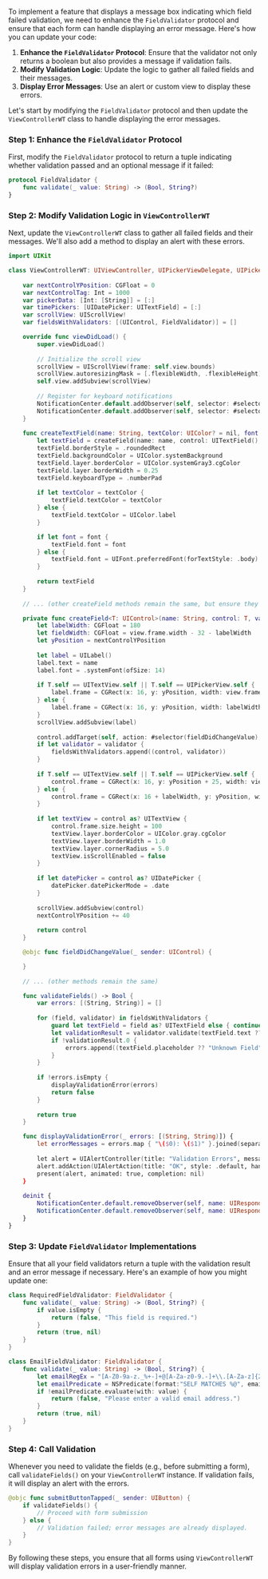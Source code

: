 To implement a feature that displays a message box indicating which field failed validation, we need to enhance the `FieldValidator` protocol and ensure that each form can handle displaying an error message. Here's how you can update your code:

1. **Enhance the `FieldValidator` Protocol**: Ensure that the validator not only returns a boolean but also provides a message if validation fails.
2. **Modify Validation Logic**: Update the logic to gather all failed fields and their messages.
3. **Display Error Messages**: Use an alert or custom view to display these errors.

Let's start by modifying the `FieldValidator` protocol and then update the `ViewControllerWT` class to handle displaying the error messages.

### Step 1: Enhance the `FieldValidator` Protocol

First, modify the `FieldValidator` protocol to return a tuple indicating whether validation passed and an optional message if it failed:

```swift
protocol FieldValidator {
    func validate(_ value: String) -> (Bool, String?)
}
```

### Step 2: Modify Validation Logic in `ViewControllerWT`

Next, update the `ViewControllerWT` class to gather all failed fields and their messages. We'll also add a method to display an alert with these errors.

```swift
import UIKit

class ViewControllerWT: UIViewController, UIPickerViewDelegate, UIPickerViewDataSource {
    
    var nextControlYPosition: CGFloat = 0
    var nextControlTag: Int = 1000
    var pickerData: [Int: [String]] = [:]
    var timePickers: [UIDatePicker: UITextField] = [:]
    var scrollView: UIScrollView!
    var fieldsWithValidators: [(UIControl, FieldValidator)] = []

    override func viewDidLoad() {
        super.viewDidLoad()
        
        // Initialize the scroll view
        scrollView = UIScrollView(frame: self.view.bounds)
        scrollView.autoresizingMask = [.flexibleWidth, .flexibleHeight]
        self.view.addSubview(scrollView)
        
        // Register for keyboard notifications
        NotificationCenter.default.addObserver(self, selector: #selector(keyboardWillShow(notification:)), name: UIResponder.keyboardWillShowNotification, object: nil)
        NotificationCenter.default.addObserver(self, selector: #selector(keyboardWillHide(notification:)), name: UIResponder.keyboardWillHideNotification, object: nil)
    }
    
    func createTextField(name: String, textColor: UIColor? = nil, font: UIFont? = nil, validator: FieldValidator? = nil) -> UITextField {
        let textField = createField(name: name, control: UITextField(), validator: validator)
        textField.borderStyle = .roundedRect
        textField.backgroundColor = UIColor.systemBackground
        textField.layer.borderColor = UIColor.systemGray3.cgColor
        textField.layer.borderWidth = 0.25
        textField.keyboardType = .numberPad
        
        if let textColor = textColor {
            textField.textColor = textColor
        } else {
            textField.textColor = UIColor.label
        }

        if let font = font {
            textField.font = font
        } else {
            textField.font = UIFont.preferredFont(forTextStyle: .body)
        }
        
        return textField
    }
    
    // ... (other createField methods remain the same, but ensure they call `createField` with the validator parameter)

    private func createField<T: UIControl>(name: String, control: T, validator: FieldValidator? = nil) -> T {
        let labelWidth: CGFloat = 180
        let fieldWidth: CGFloat = view.frame.width - 32 - labelWidth
        let yPosition = nextControlYPosition
        
        let label = UILabel()
        label.text = name
        label.font = .systemFont(ofSize: 14)
        
        if T.self == UITextView.self || T.self == UIPickerView.self {
            label.frame = CGRect(x: 16, y: yPosition, width: view.frame.width - 32, height: 20)
        } else {
            label.frame = CGRect(x: 16, y: yPosition, width: labelWidth, height: 20)
        }
        scrollView.addSubview(label)
        
        control.addTarget(self, action: #selector(fieldDidChangeValue), for: .editingChanged)
        if let validator = validator {
            fieldsWithValidators.append((control, validator))
        }
        
        if T.self == UITextView.self || T.self == UIPickerView.self {
            control.frame = CGRect(x: 16, y: yPosition + 25, width: view.frame.width - 32, height: 30)
        } else {
            control.frame = CGRect(x: 16 + labelWidth, y: yPosition, width: fieldWidth, height: 30)
        }
        
        if let textView = control as? UITextView {
            control.frame.size.height = 100
            textView.layer.borderColor = UIColor.gray.cgColor
            textView.layer.borderWidth = 1.0
            textView.layer.cornerRadius = 5.0
            textView.isScrollEnabled = false
        }
        
        if let datePicker = control as? UIDatePicker {
            datePicker.datePickerMode = .date
        }
        
        scrollView.addSubview(control)
        nextControlYPosition += 40
        
        return control
    }

    @objc func fieldDidChangeValue(_ sender: UIControl) {

    }
    
    // ... (other methods remain the same)

    func validateFields() -> Bool {
        var errors: [(String, String)] = []
        
        for (field, validator) in fieldsWithValidators {
            guard let textField = field as? UITextField else { continue }
            let validationResult = validator.validate(textField.text ?? "")
            if !validationResult.0 {
                errors.append((textField.placeholder ?? "Unknown Field", validationResult.1 ?? "Validation failed"))
            }
        }
        
        if !errors.isEmpty {
            displayValidationError(errors)
            return false
        }
        
        return true
    }

    func displayValidationError(_ errors: [(String, String)]) {
        let errorMessages = errors.map { "\($0): \($1)" }.joined(separator: "\n")
        
        let alert = UIAlertController(title: "Validation Errors", message: errorMessages, preferredStyle: .alert)
        alert.addAction(UIAlertAction(title: "OK", style: .default, handler: nil))
        present(alert, animated: true, completion: nil)
    }
    
    deinit {
        NotificationCenter.default.removeObserver(self, name: UIResponder.keyboardWillShowNotification, object: nil)
        NotificationCenter.default.removeObserver(self, name: UIResponder.keyboardWillHideNotification, object: nil)
    }
}
```

### Step 3: Update `FieldValidator` Implementations

Ensure that all your field validators return a tuple with the validation result and an error message if necessary. Here's an example of how you might update one:

```swift
class RequiredFieldValidator: FieldValidator {
    func validate(_ value: String) -> (Bool, String?) {
        if value.isEmpty {
            return (false, "This field is required.")
        }
        return (true, nil)
    }
}

class EmailFieldValidator: FieldValidator {
    func validate(_ value: String) -> (Bool, String?) {
        let emailRegEx = "[A-Z0-9a-z._%+-]+@[A-Za-z0-9.-]+\\.[A-Za-z]{2,}"
        let emailPredicate = NSPredicate(format:"SELF MATCHES %@", emailRegEx)
        if !emailPredicate.evaluate(with: value) {
            return (false, "Please enter a valid email address.")
        }
        return (true, nil)
    }
}
```

### Step 4: Call Validation

Whenever you need to validate the fields (e.g., before submitting a form), call `validateFields()` on your `ViewControllerWT` instance. If validation fails, it will display an alert with the errors.

```swift
@objc func submitButtonTapped(_ sender: UIButton) {
    if validateFields() {
        // Proceed with form submission
    } else {
        // Validation failed; error messages are already displayed.
    }
}
```

By following these steps, you ensure that all forms using `ViewControllerWT` will display validation errors in a user-friendly manner.